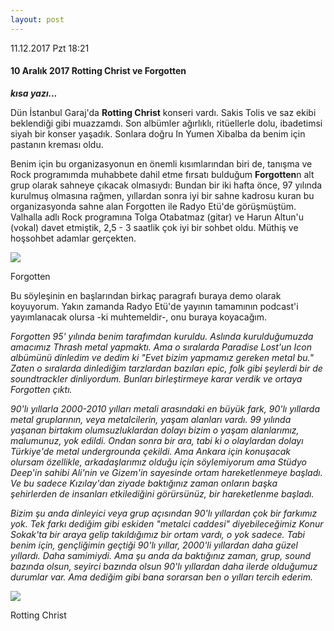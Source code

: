 ```yaml
---
layout: post
---
```

<p class="date">11.12.2017 Pzt 18:21</p>

#### 10 Aralık 2017 Rotting Christ ve Forgotten
***kısa yazı...***

Dün İstanbul Garaj'da **Rotting Christ** konseri vardı. Sakis Tolis ve saz ekibi beklendiği gibi muazzamdı. Son albümler ağırlıklı, ritüellerle dolu, ibadetimsi siyah bir konser yaşadık. Sonlara doğru In Yumen Xibalba da benim için pastanın kreması oldu.

Benim için bu organizasyonun en önemli kısımlarından biri de, tanışma ve Rock programımda muhabbete dahil etme fırsatı bulduğum **Forgotten**n alt grup olarak sahneye çıkacak olmasıydı: Bundan bir iki hafta önce, 97 yılında kurulmuş olmasına rağmen, yıllardan sonra iyi bir sahne kadrosu kuran bu organizasyonda sahne alan Forgotten ile Radyo Etü'de görüşmüştüm. Valhalla adlı Rock programına Tolga Otabatmaz (gitar) ve Harun Altun'u (vokal) davet etmiştik, 2,5 - 3 saatlik çok iyi bir sohbet oldu. Müthiş ve hoşsohbet adamlar gerçekten.

![](https://caglayandemirci.github.io/forgotten-pages/images/photo/fogotten.jfif)
<p class="imgdesc">Forgotten</p>

Bu söyleşinin en başlarından birkaç paragrafı buraya demo olarak koyuyorum. Yakın zamanda Radyo Etü'de yayının tamamının podcast'i yayımlanacak olursa -ki muhtemeldir-, onu buraya koyacağım. 
 
*Forgotten 95' yılında benim tarafımdan kuruldu. Aslında kurulduğumuzda amacımız Thrash metal yapmaktı. Ama o sıralarda Paradise Lost'un Icon albümünü dinledim ve dedim ki "Evet bizim yapmamız gereken metal bu." Zaten o sıralarda dinlediğim tarzlardan bazıları epic, folk gibi şeylerdi bir de soundtrackler dinliyordum. Bunları birleştirmeye karar verdik ve ortaya Forgotten çıktı.*

*90'lı yıllarla 2000-2010 yılları metali arasındaki en büyük fark, 90'lı yıllarda metal gruplarının, veya metalcilerin, yaşam alanları vardı. 99 yılında yaşanan birtakım olumsuzluklardan dolayı bizim o yaşam alanlarımız, malumunuz, yok edildi. Ondan sonra bir ara, tabi ki o olaylardan dolayı Türkiye'de metal undergrounda çekildi. Ama Ankara için konuşacak olursam özellikle, arkadaşlarımız olduğu için söylemiyorum ama Stüdyo Deep'in sahibi Ali'nin ve Gizem'in sayesinde ortam hareketlenmeye başladı. Ve bu sadece Kızılay'dan ziyade baktığınız zaman onların başka şehirlerden de insanları etkilediğini görürsünüz, bir hareketlenme başladı.*

*Bizim şu anda dinleyici veya grup açısından 90'lı yıllardan çok bir farkımız yok. Tek farkı dediğim gibi eskiden "metalci caddesi" diyebileceğimiz Konur Sokak'ta bir araya gelip takıldığımız bir ortam vardı, o yok sadece. Tabi benim için, gençliğimin geçtiği 90'lı yıllar, 2000'li yıllardan daha güzel yıllardı. Daha samimiydi. Ama şu anda da baktığınız zaman, grup, sound bazında olsun, seyirci bazında olsun 90'lı yıllardan daha ilerde olduğumuz durumlar var. Ama dediğim gibi bana sorarsan ben o yılları tercih ederim.*

![](https://caglayandemirci.github.io/forgotten-pages/images/photo/rc.jfif)
<p class="imgdesc">Rotting Christ</p>

